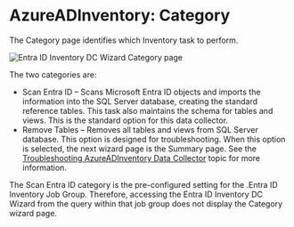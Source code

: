 # AzureADInventory: Category

The Category page identifies which Inventory task to perform.

![Entra ID Inventory DC Wizard Category page](/img/product_docs/accessanalyzer/12.0/admin/datacollector/adinventory/category.webp)

The two categories are:

- Scan Entra ID – Scans Microsoft Entra ID objects and imports the information into the SQL Server
  database, creating the standard reference tables. This task also maintains the schema for tables
  and views. This is the standard option for this data collector.
- Remove Tables – Removes all tables and views from SQL Server database. This option is designed for
  troubleshooting. When this option is selected, the next wizard page is the Summary page. See the
  [Troubleshooting AzureADInventory Data Collector](/docs/accessanalyzer/12.0/admin/datacollector/azureadinventory/troubleshooting.md) topic for more information.

The Scan Entra ID category is the pre-configured setting for the .Entra ID Inventory Job Group.
Therefore, accessing the Entra ID Inventory DC Wizard from the query within that job group does not
display the Category wizard page.
